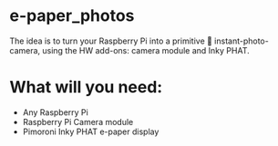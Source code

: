 # e-paper_photos

The idea is to turn your Raspberry Pi into a primitive 🦕 instant-photo-camera, using the HW add-ons: camera module and Inky PHAT.

# What will you need:

- Any Raspberry Pi
- Raspberry Pi Camera module
- Pimoroni Inky PHAT e-paper display

